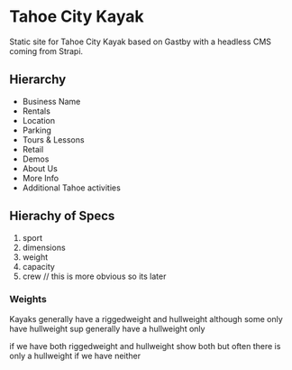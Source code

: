 # Tahoe City Kayak

Static site for Tahoe City Kayak based on Gastby with a headless CMS coming from Strapi.

## Hierarchy

- Business Name
- Rentals
- Location
- Parking
- Tours & Lessons
- Retail
- Demos
- About Us
- More Info
- Additional Tahoe activities

## Hierachy of Specs

1. sport
2. dimensions
3. weight
4. capacity
5. crew // this is more obvious so its later

### Weights

Kayaks generally have a riggedweight and hullweight
although some only have hullweight
sup generally have a hullweight only

if we have both riggedweight and hullweight show both but often there is only a hullweight
if we have neither
